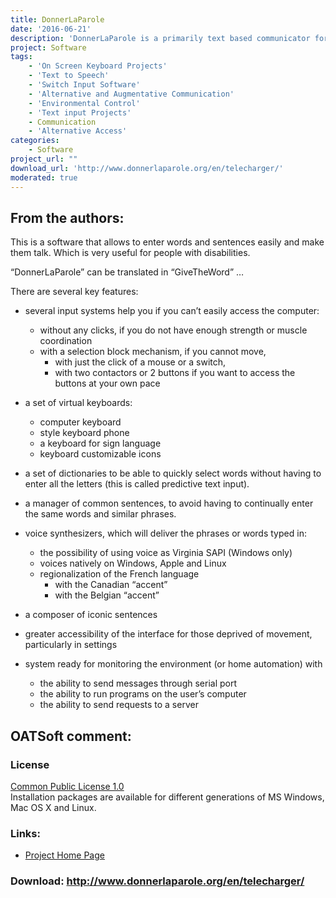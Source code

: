 ```yaml
---
title: DonnerLaParole
date: '2016-06-21'
description: 'DonnerLaParole is a primarily text based communicator for people with speech and physical impairments - including word prediction, text-to-speech support etc. Best support for French - cross-platform Java application.'
project: Software
tags:
    - 'On Screen Keyboard Projects'
    - 'Text to Speech'
    - 'Switch Input Software'
    - 'Alternative and Augmentative Communication'
    - 'Environmental Control'
    - 'Text input Projects'
    - Communication
    - 'Alternative Access'
categories:
    - Software
project_url: ""
download_url: 'http://www.donnerlaparole.org/en/telecharger/'
moderated: true
---
```

From the authors:
-----------------

This is a software that allows to enter words and sentences easily and make them talk. Which is very useful for people with disabilities.

“DonnerLaParole” can be translated in “GiveTheWord” …

There are several key features:

- several input systems help you if you can’t easily access the computer: 
  - without any clicks, if you do not have enough strength or muscle coordination
  - with a selection block mechanism, if you cannot move, 
    - with just the click of a mouse or a switch,
    - with two contactors or 2 buttons if you want to access the buttons at your own pace

- a set of virtual keyboards: 
  - computer keyboard
  - style keyboard phone
  - a keyboard for sign language
  - keyboard customizable icons

- a set of dictionaries to be able to quickly select words without having to enter all the letters (this is called predictive text input).

- a manager of common sentences, to avoid having to continually enter the same words and similar phrases.

- voice synthesizers, which will deliver the phrases or words typed in: 
  - the possibility of using voice as Virginia SAPI (Windows only)
  - voices natively on Windows, Apple and Linux
  - regionalization of the French language 
    - with the Canadian “accent”
    - with the Belgian “accent”

- a composer of iconic sentences

- greater accessibility of the interface for those deprived of movement, particularly in settings

- system ready for monitoring the environment (or home automation) with 
  - the ability to send messages through serial port
  - the ability to run programs on the user’s computer
  - the ability to send requests to a server

  
OATSoft comment:
----------------

### License

 <a href="">Common Public License 1.0</a>   
Installation packages are available for different generations of MS Windows, Mac OS X and Linux.  

### Links:
- <a href="http://www.donnerlaparole.org/">Project Home Page</a>

### Download: http://www.donnerlaparole.org/en/telecharger/ 